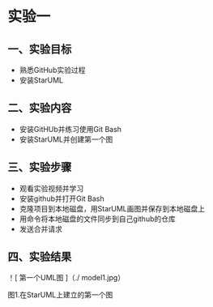 # 实验一

## 一、实验目标

- 熟悉GitHub实验过程
- 安装StarUML

## 二、实验内容

- 安装GitHUb并练习使用Git Bash
- 安装StarUML并创建第一个图

## 三、实验步骤

- 观看实验视频并学习
- 安装github并打开Git Bash
- 克隆项目到本地磁盘，用StarUML画图并保存到本地磁盘上
- 用命令将本地磁盘的文件同步到自己github的仓库
- 发送合并请求

## 四、实验结果

！[ 第一个UML图 ]（./ model1.jpg）

图1.在StarUML上建立的第一个图
